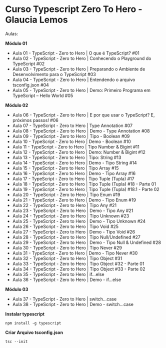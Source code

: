 
# Curso Typescript Zero To Hero - Glaucia Lemos

Aulas:

**Módulo 01**

- Aula 01 - TypeScript - Zero to Hero | O que é TypeScript? #01
- Aula 02 - TypeScript - Zero to Hero | Conhecendo o Playground do TypeScript #02
- Aula 03 - TypeScript - Zero to Hero | Preparando o Ambiente de Desenvolvimento para o TypeScript #03
- Aula 04 - TypeScript - Zero to Hero | Entendendo o arquivo tsconfig.json #04
- Aula 05 - TypeScript - Zero to Hero | Demo: Primeiro Programa em TypeScript – Hello World #05

**Módulo 02**

- Aula 06 - TypeScript - Zero to Hero | E por que usar o TypeScript? E, próximos passos! #06
- Aula 07 - TypeScript - Zero to Hero | Type Annotation #07
- Aula 08 - TypeScript - Zero to Hero | Demo - Type Annotation #08
- Aula 09 - TypeScript - Zero to Hero | Tipo - Boolean #09
- Aula 10 - TypeScript - Zero to Hero | Demo - Boolean #10
- Aula 11 - TypeScript - Zero to Hero | Tipo Number & Bigint #11
- Aula 12 - TypeScript - Zero to Hero | Demo: Number & Bigint #12
- Aula 13 - TypeScript - Zero to Hero | Tipo: String #13
- Aula 14 - TypeScript - Zero to Hero | Demo - Tipo String #14
- Aula 15 - TypeScript - Zero to Hero | Tipo Array #15
- Aula 16 - TypeScript - Zero to Hero | Demo - Tipo Array #16
- Aula 17 - TypeScript - Zero to Hero | Tipo Tuple (Tupla) #17
- Aula 18 - TypeScript - Zero to Hero | Tipo Tuple (Tupla) #18 - Parte 01
- Aula 19 - TypeScript - Zero to Hero | Tipo Tuple (Tupla) #18.1 - Parte 02
- Aula 20 - TypeScript - Zero to Hero | Tipo Enum #19
- Aula 21 - TypeScript - Zero to Hero | Demo - Tipo Enum #19
- Aula 22 - TypeScript - Zero to Hero | Tipo Any #21
- Aula 23 - TypeScript - Zero to Hero | Demo - Tipo Any #21
- Aula 24 - TypeScript - Zero to Hero | Tipo Unknown #23
- Aula 25 - TypeScript - Zero to Hero | Demo - Tipo Unknown #24
- Aula 26 - TypeScript - Zero to Hero | Tipo Void #25
- Aula 27 - TypeScript - Zero to Hero | Demo - Tipo Void #26
- Aula 28 - TypeScript - Zero to Hero | Tipo Null/Undefined #27
- Aula 29 - TypeScript - Zero to Hero | Demo - Tipo Null & Undefined #28
- Aula 30 - TypeScript - Zero to Hero | Tipo Never #29
- Aula 31 - TypeScript - Zero to Hero | Demo - Tipo Never #30
- Aula 32 - TypeScript - Zero to Hero | Tipo Object #31
- Aula 33 - TypeScript - Zero to Hero | Tipo Object #32 - Parte 01
- Aula 34 - TypeScript - Zero to Hero | Tipo Object #33 - Parte 02
- Aula 35 - TypeScript - Zero to Hero | if...else
- Aula 36 - TypeScript - Zero to Hero | Demo - if...else

**Módulo 03**

- Aula 37 - TypeScript - Zero to Hero | switch...case
- Aula 38 - TypeScript - Zero to Hero | Demo - switch...case

**Instalar typescript**

    npm install -g typescript

**Criar Arquivo tsconfig.json**

    tsc --init

